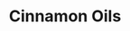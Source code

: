 ---
name: Cinnamon Oils
title: Cinnamon Oils
details:
  - detail:
      key: "Packaging Size"
      value: "5, 25, 200 Kg"
  - detail:
      key: "Packaging Type"
      value: "Can, Barrel"
  - detail:
      key: "Shelf Life"
      value: "24 months"
  - detail:
      key: "Country of Origin"
      value: "Made in India"
  - detail:
      key: "Brand Name"
      value: "Natural Aroma"
showOnHome: false
thumbnail: https://5.imimg.com/data5/SELLER/Default/2021/12/QF/HM/EY/3823480/cinnamon-oils-500x500.jpg
productImages:
  - https://ucarecdn.com/8213c725-21d0-4ac0-ad5e-c1975c20032b/
category: reconstituted oils
---